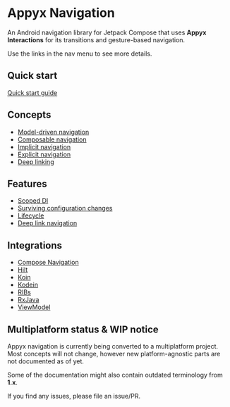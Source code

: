 # Appyx Navigation


An Android navigation library for Jetpack Compose that uses **Appyx Interactions** for its transitions and gesture-based navigation.

Use the links in the nav menu to see more details.

## Quick start

[Quick start guide](navigation/quick-start.md)


## Concepts

- [Model-driven navigation](navigation/navigation/model-driven-navigation.md)
- [Composable navigation](navigation/navigation/composable-navigation.md)
- [Implicit navigation](navigation/navigation/implicit-navigation.md)
- [Explicit navigation](navigation/navigation/explicit-navigation.md)
- [Deep linking](navigation/navigation/deep-linking.md)

## Features

- [Scoped DI](apps/scoped-di.md)
- [Surviving configuration changes](apps/configuration.md)
- [Lifecycle](apps/lifecycle.md)
- [Deep link navigation](navigation/deep-linking.md)

## Integrations

- [Compose Navigation](integrations/compose-navigation.md)
- [Hilt](integrations/hilt.md)
- [Koin](integrations/koin.md)
- [Kodein](integrations/kodein.md)
- [RIBs](integrations/ribs.md)
- [RxJava](integrations/rx.md)
- [ViewModel](integrations/viewmodel.md)


## Multiplatform status & WIP notice

Appyx navigation is currently being converted to a multiplatform project. Most concepts will not change, however new platform-agnostic parts are not documented as of yet.

Some of the documentation might also contain outdated terminology from **1.x**.

If you find any issues, please file an issue/PR.
